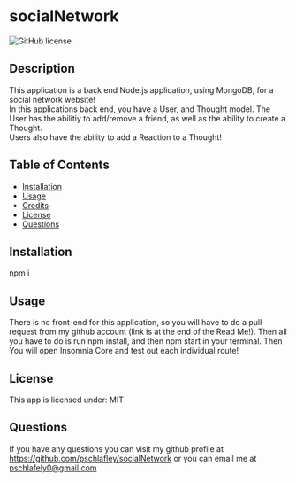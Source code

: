 # socialNetwork

  ![GitHub license](https://img.shields.io/badge/license-MIT-orange.svg)
  
  ## Description
  This application is a back end Node.js application, using MongoDB, for a social network website!</br>
  In this applications back end, you have a User, and Thought model. The User has the abilitiy to add/remove a friend, as well as the ability to create a Thought.</br>
  Users also have the ability to add a Reaction to a Thought!
  ## Table of Contents

  * [Installation](#installation)
  * [Usage](#usage)
  * [Credits](#credits)
  * [License](#license)
  * [Questions](#questions)


  ## Installation
  npm i

  ## Usage
  There is no front-end for this application, so you will have to do a pull request from my github account (link is at the end of the Read Me!).
  Then all you have to do is run npm install, and then npm start in your terminal. Then You will open Insomnia Core and test out each individual route!
  ## License
  This app is licensed under:
  MIT  

  ## Questions
  If you have any questions you can visit my github profile at <https://github.com/pschlafley/socialNetwork>
  or you can email me at <pschlafely0@gmail.com>
